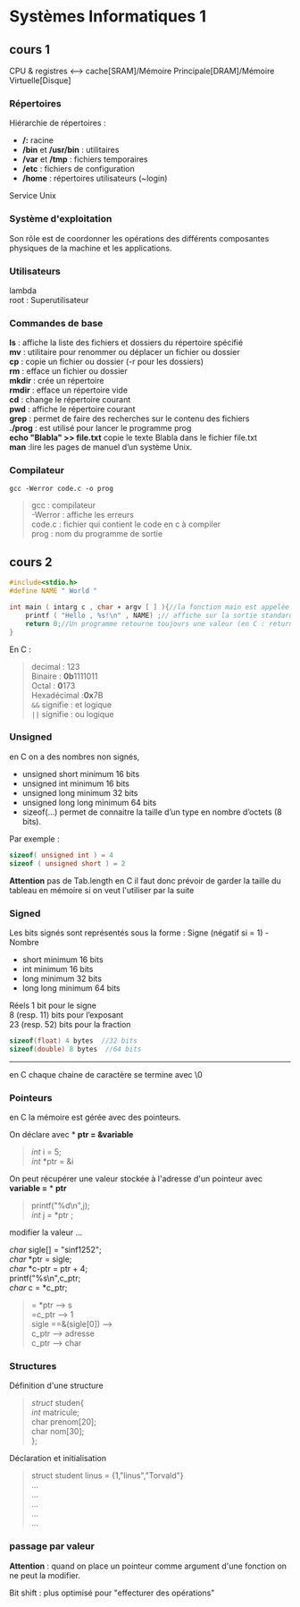 # Systèmes Informatiques 1

## cours 1
CPU & registres <--> cache[SRAM]/Mémoire Principale[DRAM]/Mémoire Virtuelle[Disque]
### Répertoires
Hiérarchie de répertoires :   
- **/:** racine  
-  **/bin** et **/usr/bin** : utilitaires  
-  **/var** et **/tmp** : fichiers temporaires  
-  **/etc** : fichiers de configuration  
-  **/home** : répertoires utilisateurs (~login)  

Service Unix
### Système d'exploitation
Son rôle est de coordonner les opérations des différents composantes physiques de la machine et les applications.
### Utilisateurs 
lambda  
root : Superutilisateur  
### Commandes de base 
**ls** : affiche la liste des fichiers et dossiers du répertoire spécifié  
**mv** : utilitaire pour renommer ou déplacer un fichier ou dossier  
**cp** : copie un fichier ou dossier (-r pour les dossiers)  
**rm** : efface un fichier ou dossier  
**mkdir** : crée un répertoire  
**rmdir** : efface un répertoire vide  
**cd** : change le répertoire courant  
**pwd** : affiche le répertoire courant  
**grep** : permet de faire des recherches sur le contenu des fichiers  
**./prog** : est utilisé pour lancer le programme prog  
**echo "Blabla" >> file.txt** copie le texte Blabla dans le fichier file.txt  
**man** :lire les pages de manuel d’un système Unix.  
### Compilateur
``` 
gcc -Werror code.c -o prog 
```
>gcc : compilateur  
>-Werror : affiche les erreurs  
>code.c : fichier qui contient le code en c à compiler  
>prog : nom du programme de sortie  

## cours 2
```c
#include<stdio.h>
#define NAME " World "

int main ( intarg c , char ∗ argv [ ] ){//la fonction main est appelée pré-processeur, elle est exécutée en premier et tout programme en c doit la contenir. 
    printf ( "Hello , %s!\n" , NAME) ;// affiche sur la sortie standard
    return 0;//Un programme retourne toujours une valeur (en C : return ou exit ).
}
```

En C : 
>decimal : 123  
>Binaire : **0b**1111011  
>Octal : **0**173   
>Hexadécimal :**0x**7B  
> ``` && ``` signifie : et logique  
> ``` || ``` signifie : ou logique  

### Unsigned
en C on a des nombres non signés,  
- unsigned short minimum 16 bits  
- unsigned int minimum 16 bits  
- unsigned long minimum 32 bits  
- unsigned long long minimum 64 bits  
- sizeof(...) permet de connaitre la taille d’un type en nombre d’octets (8 bits).   

Par exemple : 
``` c
sizeof( unsigned int ) = 4 
sizeof ( unsigned short ) = 2    
```
**Attention** pas de Tab.length en C  il faut donc prévoir de garder la taille du tableau en mémoire si on veut l'utiliser par la suite

### Signed
Les bits signés sont représentés sous la forme : Signe (négatif si = 1) - Nombre 
- short minimum 16 bits  
- int minimum 16 bits  
- long minimum 32 bits  
- long long minimum 64 bits  

Réels
1 bit pour le signe  
8 (resp. 11) bits pour l’exposant  
23 (resp. 52) bits pour la fraction  

``` c
sizeof(float) 4 bytes  //32 bits  
sizeof(double) 8 bytes  //64 bits
```
---


en C chaque chaine de caractère se termine avec \0  


### Pointeurs 
en C la mémoire est gérée avec des pointeurs.  

On déclare avec * **ptr = &variable**
>*int* i = 5;  
>*int* *ptr = &i  

On peut récupérer une valeur stockée à l'adresse d'un pointeur avec **variable =** * **ptr**  
>printf("%d\n",j);  
>*int* j = *ptr ;  

modifier la valeur 
 ...

*char* sigle[] = "sinf1252";  
*char* *ptr = sigle;  
*char* *c-ptr = ptr + 4;  
printf("%s\n",c_ptr;  
*char* c = *c_ptr;  
> = *ptr  --> s   
> =c_ptr --> 1   
> sigle ==&(sigle[0]) -->   
>c_ptr --> adresse  
>c_ptr --> char   

### Structures

Définition d'une structure
>*struct* studen{  
>*int* matricule;  
>char prenom[20];  
>char nom[30];  
>};  


Déclaration et initialisation
>struct student linus = {1,"linus","Torvald"}   
>...   
>...   
>...   
>...   
>...   

### passage par valeur
**Attention** : quand on place un pointeur comme argument d'une fonction on ne peut la modifier.

Bit shift : plus optimisé pour "effecturer des opérations"


 
 



